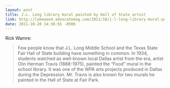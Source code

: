 ```yaml
---
layout: post
title: J.L. Long library mural painted by Hall of State artist
link: http://lakewood.advocatemag.com/2011/10/j-l-long-library-mural-painted-by-hall-of-state-artist/?utm_source=feedburner&utm_medium=feed&utm_campaign=Feed%3A+BackTalkEastDallas+%28Lakewood%2FEast+Dallas+Advocate%29
date: 2011-10-20 14:38:55 -0500
---
```


Rick Wamre:
> Few people know that J.L. Long Middle School and the Texas State Fair Hall of
> State building have something in common. In 1934, students watched as
> well-known local Dallas artist from the era, artist Olin Herman Travis
> (1888-1975), painted the “Food” mural in the school library. It was one
> of the WPA arts projects produced in Dallas during the Depression. Mr. Travis
> is also known for two murals he painted in the Hall of State at Fair Park.

